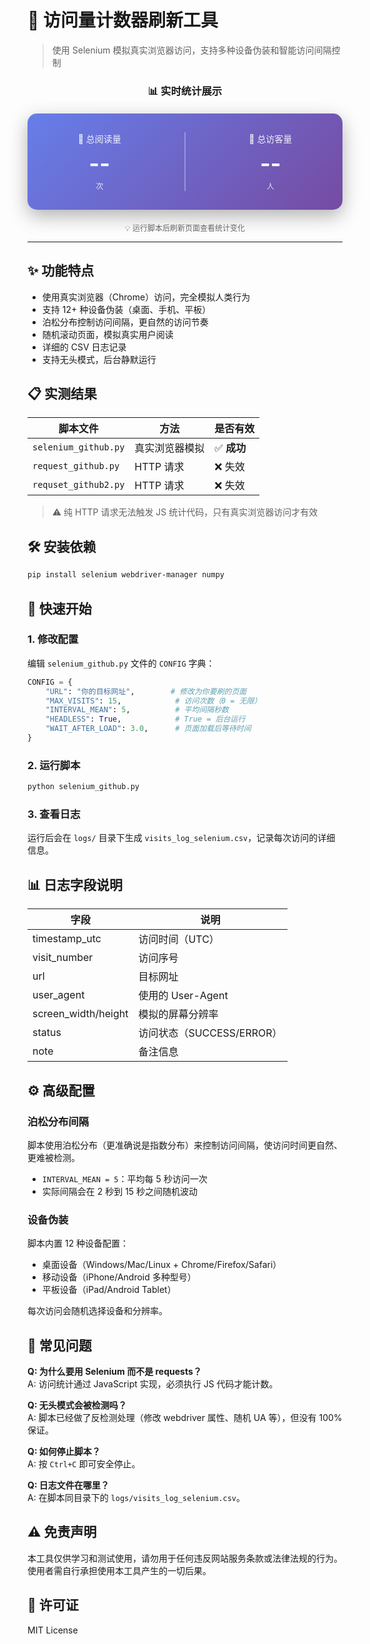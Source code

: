# 🚀 访问量计数器刷新工具

> 使用 Selenium 模拟真实浏览器访问，支持多种设备伪装和智能访问间隔控制

<div align="center">

### 📊 实时统计展示

<script async src="//busuanzi.ibruce.info/busuanzi/2.3/busuanzi.pure.mini.js"></script>

<div style="background: linear-gradient(135deg, #667eea 0%, #764ba2 100%); padding: 30px; border-radius: 15px; margin: 20px auto; max-width: 600px; box-shadow: 0 10px 30px rgba(0,0,0,0.3);">
  <div style="display: flex; justify-content: space-around; color: white;">
    <div style="text-align: center;">
      <div style="font-size: 14px; opacity: 0.9; margin-bottom: 8px;">📖 总阅读量</div>
      <div style="font-size: 36px; font-weight: bold;">
        <span id="busuanzi_value_page_pv">--</span>
      </div>
      <div style="font-size: 12px; opacity: 0.8; margin-top: 5px;">次</div>
    </div>
    <div style="width: 2px; background: rgba(255,255,255,0.3);"></div>
    <div style="text-align: center;">
      <div style="font-size: 14px; opacity: 0.9; margin-bottom: 8px;">👥 总访客量</div>
      <div style="font-size: 36px; font-weight: bold;">
        <span id="busuanzi_value_page_uv">--</span>
      </div>
      <div style="font-size: 12px; opacity: 0.8; margin-top: 5px;">人</div>
    </div>
  </div>
</div>

<p style="color: #666; font-size: 12px; margin-top: 10px;">
  💡 运行脚本后刷新页面查看统计变化
</p>

</div>

---

## ✨ 功能特点

- 使用真实浏览器（Chrome）访问，完全模拟人类行为
- 支持 12+ 种设备伪装（桌面、手机、平板）
- 泊松分布控制访问间隔，更自然的访问节奏
- 随机滚动页面，模拟真实用户阅读
- 详细的 CSV 日志记录
- 支持无头模式，后台静默运行

## 📋 实测结果

| 脚本文件 | 方法 | 是否有效 |
|---------|------|---------|
| `selenium_github.py` | 真实浏览器模拟 | ✅ **成功** |
| `request_github.py` | HTTP 请求 | ❌ 失效 |
| `requset_github2.py` | HTTP 请求 | ❌ 失效 |

> ⚠️ 纯 HTTP 请求无法触发 JS 统计代码，只有真实浏览器访问才有效

## 🛠️ 安装依赖

```bash
pip install selenium webdriver-manager numpy
```

## 🚀 快速开始

### 1. 修改配置

编辑 `selenium_github.py` 文件的 `CONFIG` 字典：

```python
CONFIG = {
    "URL": "你的目标网址",        # 修改为你要刷的页面
    "MAX_VISITS": 15,            # 访问次数（0 = 无限）
    "INTERVAL_MEAN": 5,          # 平均间隔秒数
    "HEADLESS": True,            # True = 后台运行
    "WAIT_AFTER_LOAD": 3.0,      # 页面加载后等待时间
}
```

### 2. 运行脚本

```bash
python selenium_github.py
```

### 3. 查看日志

运行后会在 `logs/` 目录下生成 `visits_log_selenium.csv`，记录每次访问的详细信息。

## 📊 日志字段说明

| 字段 | 说明 |
|-----|------|
| timestamp_utc | 访问时间（UTC） |
| visit_number | 访问序号 |
| url | 目标网址 |
| user_agent | 使用的 User-Agent |
| screen_width/height | 模拟的屏幕分辨率 |
| status | 访问状态（SUCCESS/ERROR） |
| note | 备注信息 |

## ⚙️ 高级配置

### 泊松分布间隔

脚本使用泊松分布（更准确说是指数分布）来控制访问间隔，使访问时间更自然、更难被检测。

- `INTERVAL_MEAN = 5`：平均每 5 秒访问一次
- 实际间隔会在 2 秒到 15 秒之间随机波动

### 设备伪装

脚本内置 12 种设备配置：
- 桌面设备（Windows/Mac/Linux + Chrome/Firefox/Safari）
- 移动设备（iPhone/Android 多种型号）
- 平板设备（iPad/Android Tablet）

每次访问会随机选择设备和分辨率。

## 🔧 常见问题

**Q: 为什么要用 Selenium 而不是 requests？**  
A: 访问统计通过 JavaScript 实现，必须执行 JS 代码才能计数。

**Q: 无头模式会被检测吗？**  
A: 脚本已经做了反检测处理（修改 webdriver 属性、随机 UA 等），但没有 100% 保证。

**Q: 如何停止脚本？**  
A: 按 `Ctrl+C` 即可安全停止。

**Q: 日志文件在哪里？**  
A: 在脚本同目录下的 `logs/visits_log_selenium.csv`。

## ⚠️ 免责声明

本工具仅供学习和测试使用，请勿用于任何违反网站服务条款或法律法规的行为。使用者需自行承担使用本工具产生的一切后果。

## 📄 许可证

MIT License




